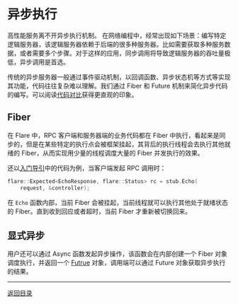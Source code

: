 # 异步执行

高性能服务离不开异步执行机制。
在网络编程中，经常出现如下场景：编写特定逻辑服务器，该逻辑服务器依赖于后端的很多种服务器。比如需要获取多种服务数据，或者需要多个步骤。对于这样的应用，同步调用将导致逻辑服务器的吞吐量极低，异步调用是首选。

传统的异步服务器一般通过事件驱动机制，以回调函数、异步状态机等方式等实现其功能，代码往往复杂难以理解。我们通过 Fiber 和 Future 机制来简化异步代码的编写。可以阅读[代码对比](../doc/coding-comparison.md)获得更直观的印象。

## Fiber

在 Flare 中，RPC 客户端和服务器端的业务代码都在 Fiber 中执行，看起来是同步的，但是在某些特定的执行点会被框架挂起，其背后的执行线程会去执行其他就绪的 Fiber，从而实现用少量的线程调度大量的 Fiber 并发执行的效果。

还以[入门导引](intro-rpc.md)中的代码为例，当客户端发起 RPC 调用时：

```cpp
flare::Expected<EchoResponse, flare::Status> rc = stub.Echo(
    request, &controller);
```

在 `Echo` 函数内部，当前 Fiber 会被挂起，当前线程就可以执行其他处于就绪状态的 Fiber。直到收到回应或者超时，当前 Fiber 才重新被切换回来。

## 显式异步

用户还可以通过 Async 函数发起异步操作，该函数会在内部创建一个 Fiber 对象调度执行，并返回一个 [Futrue](future.md) 对象，调用端可以通过 Future 对象获取异步执行的结果。

---
[返回目录](README.md)
